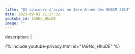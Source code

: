 ```yaml
---
title: "Q3 concours d'accès en 1ère Année des ENSAM 2014"
date: 2025-09-02 21:27:32 
youtube_id: 1A9Nd_HhuDE
image: ""
---
```

description: |
  
{% include youtube-privacy.html id="1A9Nd_HhuDE" %}
